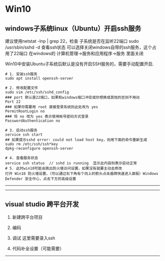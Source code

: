 # Win10

## windows子系统linux（Ubuntu）开启ssh服务

建议使用netstat -lnp | grep 22，检查 子系统是否在监听22端口
sudo /usr/sbin/sshd -d 查看ssh状态
可以选择关闭windows自带的ssh服务，这个占用了22端口
在windows的 计算机管理->服务和应用程序->服务 里面关闭

Win10中安装Ubuntu子系统后默认是没有开启SSH服务的，需要手动配置开启.

```shell
# 1. 安装ssh服务
sudo apt install openssh-server

# 2. 修改配置文件
sudo vim /etc/ssh/sshd_config
### port 默认是22端口，如果和windows端口冲突或你想换成其他的否则不用动
Port 22
### 如果你需要用 root 直接登录系统则此处改为 yes
PermitRootLogin no
### 将 no 改为 yes 表示使用帐号密码方式登录
PasswordAuthentication no

# 3. 启动ssh服务
service ssh start
## 如果提示sshd error: could not load host key，则用下面的命令重新生成
sudo rm /etc/ssh/ssh*key
dpkg-reconfigure openssh-server

# 4. 查看服务状态
service ssh status  // sshd is running  显示此内容则表示启动正常
# 5. 此时win10可能会跳出防火墙访问设置，如果没有就要主动去修改
打开 Win10 防火墙设置，（可以通过右下角有个向上的箭头点击盾牌快速进入面板）Windows Defender 安全中心，点击下方的高级设置
```

***************

***************

## visual studio 跨平台开发

1. 新建跨平台项目

2. 编码

3. 调试
这里需要录入ssh

4. 代码补全设置（可能需要）

***************
